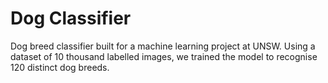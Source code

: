 # Dog Classifier 

Dog breed classifier built for a machine learning project at UNSW. Using a dataset of 10 thousand labelled images, we trained the model to recognise 120 distinct dog breeds.

